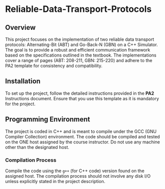 # Reliable-Data-Transport-Protocols

## Overview

This project focuses on the implementation of two reliable data transport protocols: Alternating-Bit (ABT) and Go-Back-N (GBN) on a C++ Simulator. The goal is to provide a robust and efficient communication framework based on the specifications outlined in the textbook. The implementations cover a 
range of pages (ABT: 208-211, GBN: 215-220) and adhere to the PA2 template for consistency and compatibility.

## Installation

To set up the project, follow the detailed instructions provided in the **PA2** Instructions document. Ensure that you use this template as it is mandatory for the project.

## Programming Environment

The project is coded in C++ and is meant to compile under the GCC (GNU Compiler Collection) environment. The code should be compiled and tested on the ONE host assigned by the course instructor. Do not use any machine other than the designated host.

### Compilation Process

Compile the code using the `g++` (for C++ code) version found on the assigned host. The compilation process should not involve any disk I/O unless explicitly stated in the project description.

